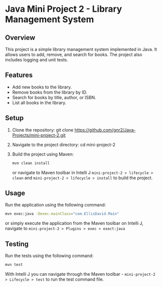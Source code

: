 # Java Mini Project 2 - Library Management System

## Overview
This project is a simple library management system implemented in Java. It allows users to add, remove, and search for books. The project also includes logging and unit tests.

## Features
- Add new books to the library.
- Remove books from the library by ID.
- Search for books by title, author, or ISBN.
- List all books in the library.

## Setup
1. Clone the repository:
   git clone https://github.com/gnr2/Java-Projects/mini-project-2.git

2. Navigate to the project directory:
   cd mini-project-2

3. Build the project using Maven:
   ```sh
   mvn clean install
   ```
   or navigate to
   Maven toolbar in Intelli J `mini-project-2 > lifecycle > clean` and 
   `mini-project-2 > lifecycle > install` to build the project. 

## Usage
Run the application using the following command:
```sh
mvn exec:java -Dexec.mainClass="com.EllisDavid.Main"
```
or simply execute the application from the Maven toolbar on Intelli J, navigate to `mini-project-2 > Plugins > exec > exect:java`

## Testing
Run the tests using the following command:

```sh
mvn test
```
With Intelli J you can navigate through the Maven toolbar - `mini-project-2 > Lifecycle > test` to run the test command file.
